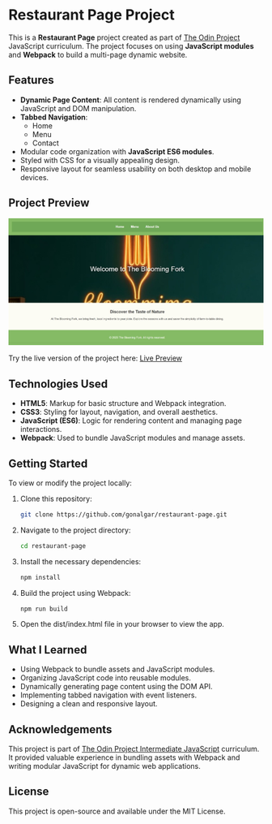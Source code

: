 # Restaurant Page Project

This is a **Restaurant Page** project created as part of [The Odin Project](https://www.theodinproject.com/) JavaScript curriculum. The project focuses on using **JavaScript modules** and **Webpack** to build a multi-page dynamic website.

## Features

- **Dynamic Page Content**: All content is rendered dynamically using JavaScript and DOM manipulation.
- **Tabbed Navigation**: 
  - Home
  - Menu
  - Contact
- Modular code organization with **JavaScript ES6 modules**.
- Styled with CSS for a visually appealing design.
- Responsive layout for seamless usability on both desktop and mobile devices.

## Project Preview

![Restaurant Page Screenshot](preview.jpeg)

Try the live version of the project here: [Live Preview](https://gonalgar.github.io/restaurant-page/)

## Technologies Used

- **HTML5**: Markup for basic structure and Webpack integration.
- **CSS3**: Styling for layout, navigation, and overall aesthetics.
- **JavaScript (ES6)**: Logic for rendering content and managing page interactions.
- **Webpack**: Used to bundle JavaScript modules and manage assets.

## Getting Started

To view or modify the project locally:

1. Clone this repository:
   ```bash
   git clone https://github.com/gonalgar/restaurant-page.git
2. Navigate to the project directory:
    ```bash
    cd restaurant-page
3. Install the necessary dependencies:
    ```bash
    npm install
4. Build the project using Webpack:
    ```bash
    npm run build
4. Open the dist/index.html file in your browser to view the app.

## What I Learned
- Using Webpack to bundle assets and JavaScript modules.
- Organizing JavaScript code into reusable modules.
- Dynamically generating page content using the DOM API.
- Implementing tabbed navigation with event listeners.
- Designing a clean and responsive layout.

## Acknowledgements
This project is part of [The Odin Project Intermediate JavaScript](https://www.theodinproject.com/paths/full-stack-javascript/courses/javascript) curriculum. It provided valuable experience in bundling assets with Webpack and writing modular JavaScript for dynamic web applications.

## License
This project is open-source and available under the MIT License.